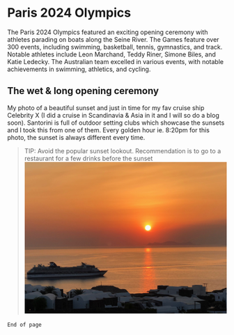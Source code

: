 # Paris 2024 Olympics

The Paris 2024 Olympics featured an exciting opening ceremony with athletes parading on boats along the Seine River. The Games feature over 300 events, including swimming, basketball, tennis, gymnastics, and track. Notable athletes include Leon Marchand, Teddy Riner, Simone Biles, and Katie Ledecky. The Australian team excelled in various events, with notable achievements in swimming, athletics, and cycling.

## The wet & long opening ceremony

My photo of a beautiful sunset and just in time for my fav cruise ship Celebrity X (I did a cruise in Scandinavia & Asia in it and  I will so do a blog soon). Santorini is full of outdoor setting clubs which showcase the sunsets and I took this from one of them. Every golden hour ie. 8:20pm for this photo,  the sunset is always different every time.
> TIP: Avoid the popular sunset lookout. Recommendation is to go to a restaurant for a few drinks before the sunset
![Octocat](./IMG_5829.jpeg) 



```
End of page
```
